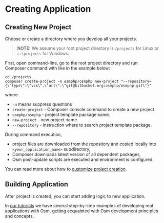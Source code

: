 # Creating Application #

## Creating New Project

Choose or create a directory where you develop all your projects.

>**NOTE:** We assume your root project directory is `/projects` for Linux or `c:\projects` for Windows.

First, open command-line, go to the root project directory and run Composer command with like in the example below:

    cd /projects
    composer create-project -n osmphp/osmphp new-project "--repository={\"type\":\"vcs\",\"url\":\"git@bitbucket.org:osmphp/osmphp.git\"}"

where

 - `-n` means suppress questions
 - `create-project` - Composer console command to create a new project
 - `osmphp/osmphp` - project template package name.   
 - `new-project` - new project name
 - `--repository` - instruction where to search project template package.  
 
During command execution, 

 - project files are downloaded from the repository and copied locally into `<your_application_name>` subdirectory,
 - Composer downloads latest version of all dependent packages,
 - Osm post-update scripts are executed and environment is configured.
 
You can read more about how to [customize project creation](../../php-development/osmphp-console-commands.html#composer-create-project).

## Building Application

After project is created, you can start adding logic to new application.

In [our tutorials](../../tutorials.html) we have several step-by-step examples of developing real applications with Osm, getting acquainted with Osm development principles and concepts.

